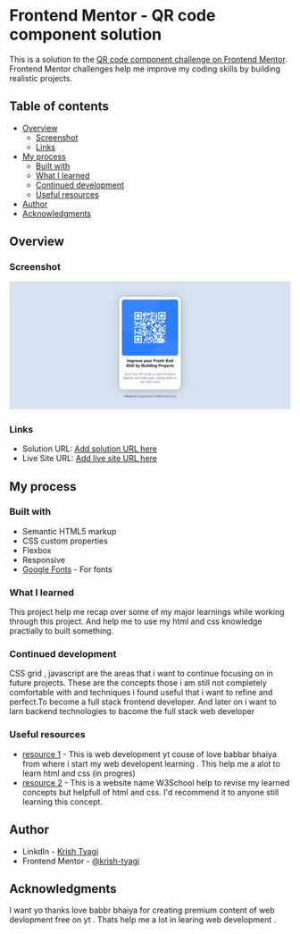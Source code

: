 # Frontend Mentor - QR code component solution

This is a solution to the [QR code component challenge on Frontend Mentor](https://www.frontendmentor.io/challenges/qr-code-component-iux_sIO_H). Frontend Mentor challenges help me improve my coding skills by building realistic projects. 

## Table of contents

- [Overview](#overview)
  - [Screenshot](#screenshot)
  - [Links](#links)
- [My process](#my-process)
  - [Built with](#built-with)
  - [What I learned](#what-i-learned)
  - [Continued development](#continued-development)
  - [Useful resources](#useful-resources)
- [Author](#author)
- [Acknowledgments](#acknowledgments)



## Overview

### Screenshot

![Screenshot.png](Screenshot.png)


### Links

- Solution URL: [Add solution URL here](https://your-solution-url.com)
- Live Site URL: [Add live site URL here](https://your-live-site-url.com)

## My process

### Built with

- Semantic HTML5 markup
- CSS custom properties
- Flexbox
- Responsive
- [Google Fonts](https://fonts.google.com/) - For fonts


### What I learned

This project help me recap over some of my major learnings while working through this project. And help me to use my html and css knowledge practially to built something.

### Continued development

CSS grid , javascript are the areas that i want to continue focusing on in future projects. These are the concepts those i am still not completely comfortable with and techniques i found useful that i want to refine and perfect.To become a full stack frontend developer. And later on i want to larn backend technologies to bacome the full stack web developer



### Useful resources

- [resource 1](https://www.youtube.com/watch?v=Vi9bxu-M-ag&list=PLDzeHZWIZsTo0wSBcg4-NMIbC0L8evLrD&pp=iAQB) - This is web development yt couse of love babbar bhaiya from where i start my web developent learning .
This help me a alot to learn html and css (in progres)
- [resource 2](https://www.w3schools.com/) - This is a website name W3School help to revise my learned concepts but helpfull of html and css. I'd recommend it to anyone still learning this concept.


## Author

- LinkdIn - [Krish Tyagi](www.linkedin.com/in/krish-tyagi-1453a0275)
- Frontend Mentor - [@krish-tyagi](https://www.frontendmentor.io/profile/krish-tyagi)


## Acknowledgments

I want yo thanks love babbr bhaiya for creating premium content of web devlopment free on yt . Thats help me a lot in learing web development . 
